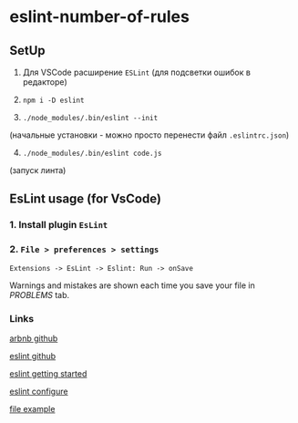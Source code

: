
# eslint-number-of-rules

## SetUp

1. Для VSCode расширение `ESLint` (для подсветки ошибок в редакторе)

2. `npm i -D eslint`

3. `./node_modules/.bin/eslint --init`

(начальные установки - можно просто перенести файл `.eslintrc.json`)

4. `./node_modules/.bin/eslint code.js`

(запуск линта)

## EsLint usage (for VsCode)

### 1. Install plugin `EsLint`

### 2. `File > preferences > settings`

`Extensions -> EsLint -> Eslint: Run -> onSave`

Warnings and mistakes are shown each time you save your file in *PROBLEMS* tab.

### Links

[arbnb github](https://github.com/eslint/eslint)

[eslint github](https://github.com/eslint/eslint)

[eslint getting started](https://eslint.org/docs/user-guide/getting-started)

[eslint configure](https://eslint.org/docs/user-guide/configuring)

[file example](https://github.com/wesbos/eslint-config-wesbos/blob/master/.eslintrc.js)